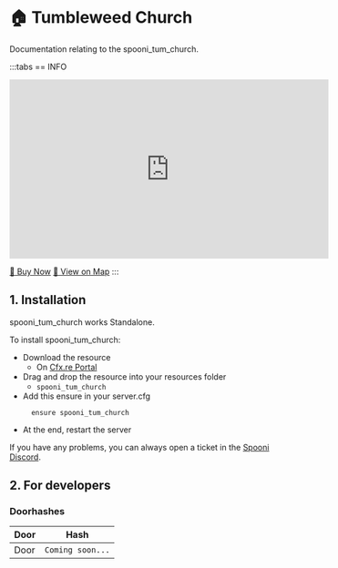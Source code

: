 # 🏠 Tumbleweed Church
Documentation relating to the spooni_tum_church.

:::tabs
== INFO
<iframe width="560" height="315" src="https://www.youtube.com/embed/yPcqqXyTHYc?si=zsh7f8xObYUgxtBm" frameborder="0" allow="accelerometer; autoplay; clipboard-write; encrypted-media; gyroscope; picture-in-picture; web-share" referrerpolicy="strict-origin-when-cross-origin" allowfullscreen></iframe>

<a href="https://spooni-mapping.tebex.io/package/6715690" class="button-buy">🛒 Buy Now</a>
<a href="https://spooni.de/rdr2/?m=house2" class="button-map">📍 View on Map</a>
:::

## 1. Installation
spooni_tum_church works Standalone.  

To install spooni_tum_church:
- Download the resource
  - On [Cfx.re Portal](https://portal.cfx.re/)
- Drag and drop the resource into your resources folder
  - `spooni_tum_church`
- Add this ensure in your server.cfg
  ```
    ensure spooni_tum_church
  ```
- At the end, restart the server

If you have any problems, you can always open a ticket in the [Spooni Discord](https://discord.gg/spooni).

## 2. For developers
### Doorhashes
| Door                      | Hash
|---------------------------|----------------------------------------------------------------------------------|
| Door                      | `Coming soon...`